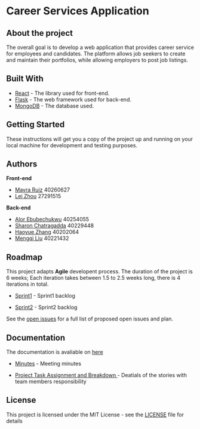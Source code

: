 # Career Services Application
## About the project 
The overall goal is to develop a web application that provides career service for employees and candidates. The platform allows job seekers to create and maintain their portfolios, while allowing employers to post job listings.

## Built With

* [React](https://react.dev/) - The library used for front-end.
* [Flask](https://flask.palletsprojects.com/en/2.3.x/) - The web framework used for back-end.
* [MongoDB](https://www.mongodb.com/) - The database used.

## Getting Started

These instructions will get you a copy of the project up and running on your local machine for development and testing purposes.    


## Authors
**Front-end**
* [Mayra Ruiz](https://github.com/meyruiz) 40260627
* [Lei Zhou](https://github.com/Autosleep) 27291515

**Back-end**
* [Alor Ebubechukwu](https://github.com/Alor-e) 40254055
* [Sharon Chatragadda](https://github.com/SecretAgentShh) 40229448 
* [Haoyue Zhang](https://github.com/Elsavid) 40202064 
* [Mengqi Liu](https://github.com/paullmq8) 40221432

## Roadmap 
This project adapts **Agile** developent process. The duration of the project is 6 weeks; Each iteration takes between 1.5 to 2.5 weeks long, there is 4 iterations in total.

* [Sprint1](https://github.com/meyruiz/MACS-Soen6011summer2023/milestone/1) - Sprint1 backlog

* [Sprint2](https://github.com/meyruiz/MACS-Soen6011summer2023/milestone/2) - Sprint2 backlog

See the [open issues](https://github.com/meyruiz/MACS-Soen6011summer2023/issues) for a full list of proposed open issues and plan.


## Documentation 
The documentation is avaliable on [here](https://github.com/meyruiz/MACS-Soen6011summer2023/wiki) 

- [Minutes](https://github.com/meyruiz/MACS-Soen6011summer2023/wiki/Minutes) - Meeting minutes

- [Project Task Assignment and Breakdown
](https://github.com/meyruiz/MACS-Soen6011summer2023/wiki/Project-Task-Assignment-and-Breakdown) - Deatials of the stories with team members responsibility

## License

This project is licensed under the MIT License - see the [LICENSE](LICENSE) file for details

